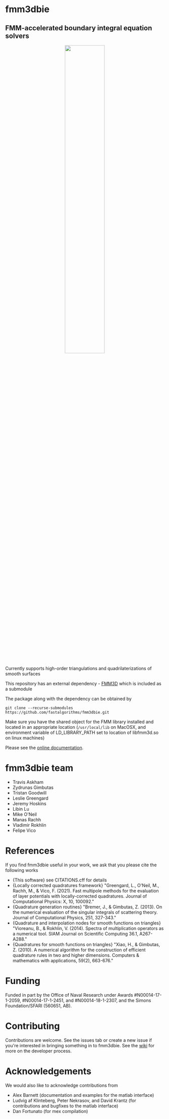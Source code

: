 # fmm3dbie

## FMM-accelerated boundary integral equation solvers

<p align="center">
<img width="50%" src="docs/plane.png"/>
</p>

Currently supports high-order triangulations and quadrilaterizations 
of smooth surfaces

This repository has an external dependency - [FMM3D](https://fmm3d.readthedocs.io/en/latest)
which is included as a submodule

The package along with the dependency can be obtained by


    git clone --recurse-submodules https://github.com/fastalgorithms/fmm3dbie.git


Make sure you have the shared object for the FMM library installed and
located in an appropriate location (`/usr/local/lib` on MacOSX, and
environment variable of LD_LIBRARY_PATH set to location of libfmm3d.so 
on linux machines)


Please see the [online documentation](https://fmm3dbie.readthedocs.io).


fmm3dbie team
===============
* Travis Askham
* Zydrunas Gimbutas
* Tristan Goodwill
* Leslie Greengard
* Jeremy Hoskins
* Libin Lu
* Mike O'Neil
* Manas Rachh
* Vladimir Rokhlin
* Felipe Vico


References
============
If you find fmm3dbie useful in your work, we ask that you please cite the
following works

- {This software} see CITATIONS.cff for details
- {Locally corrected quadratures framework} "Greengard, L., O'Neil, M., Rachh, M., & Vico, F. (2021). Fast multipole methods for 
the evaluation of layer potentials with locally-corrected quadratures. 
Journal of Computational Physics: X, 10, 100092."
- {Quadrature generation routines} "Bremer, J., & Gimbutas, Z. (2013). On the numerical evaluation of the singular 
integrals of scattering theory. Journal of Computational Physics, 251, 327-343." 
- {Quadrature and interpolation nodes for smooth functions on triangles} "Vioreanu, B., & Rokhlin, V. (2014). Spectra of multiplication operators as a numerical tool. SIAM Journal on Scientific Computing 36.1, A267-A288."
- {Quadratures for smooth functions on triangles} "Xiao, H., & Gimbutas, Z. (2010). A numerical algorithm for the construction of 
efficient quadrature rules in two and higher dimensions. Computers & mathematics with 
applications, 59(2), 663-676." 


Funding
=========

Funded in part by the Office of Naval Research under Awards
#N00014-17-1-2059, #N00014-17-1-2451, and #N00014-18-1-2307, 
and the Simons Foundation/SFARI (560651, AB).

Contributing
=============

Contributions are welcome. See the issues tab or create a new issue
if you're interested in bringing something in to fmm3dbie. 
See the [wiki](https://github.com/fastalgorithms/fmm3dbie/wiki)
for more on the developer process.

Acknowledgements
=================
We would also like to acknowledge contributions from 
* Alex Barnett (documentation and examples for the matlab interface) 
* Ludvig af Klinteberg, Peter Nekrasov, and David Krantz (for contributions and bugfixes to the matlab interface)
* Dan Fortunato (for mex compilation)
